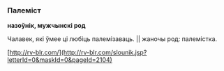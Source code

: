 ### Палеміст
**назоўнік, мужчынскі род**

Чалавек, які ўмее ці любіць палемізаваць. || жаночы род: палемістка.

<a rel="author">[http://rv-blr.com/](http://rv-blr.com/slounik.jsp?letterId=0&maskId=0&pageId=2104)</a>
